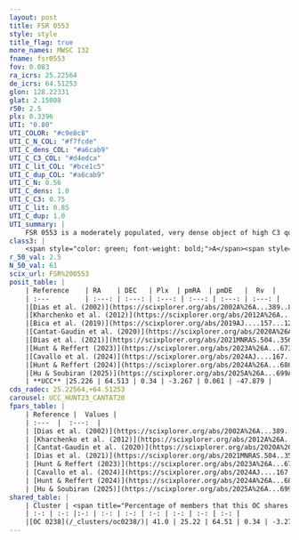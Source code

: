 ```yaml
---
layout: post
title: FSR 0553
style: style
title_flag: true
more_names: MWSC 132
fname: fsr0553
fov: 0.083
ra_icrs: 25.22564
de_icrs: 64.51253
glon: 128.22331
glat: 2.15008
r50: 2.5
plx: 0.3396
UTI: "0.80"
UTI_COLOR: "#c9e8c8"
UTI_C_N_COL: "#f7fcde"
UTI_C_dens_COL: "#a6cab9"
UTI_C_C3_COL: "#d4edca"
UTI_C_lit_COL: "#bce1c5"
UTI_C_dup_COL: "#a6cab9"
UTI_C_N: 0.56
UTI_C_dens: 1.0
UTI_C_C3: 0.75
UTI_C_lit: 0.85
UTI_C_dup: 1.0
UTI_summary: |
    FSR 0553 is a moderately populated, very dense object of high C3 quality. It is well-studied in the literature. This object shares a moderate percentage of members with a later reported entry.
class3: |
    <span style="color: green; font-weight: bold;">A</span><span style="color: #FFC300; font-weight: bold;">B</span>
r_50_val: 2.5
N_50_val: 61
scix_url: FSR%200553
posit_table: |
    | Reference    | RA    | DEC   | Plx  | pmRA  | pmDE   |  Rv  |
    | :---         | :---: | :---: | :---: | :---: | :---: | :---: |
    |[Dias et al. (2002)](https://scixplorer.org/abs/2002A%26A...389..871D) | 25.258 | 64.513 | -- | -1.5 | 0.34 | -- |
    |[Kharchenko et al. (2012)](https://scixplorer.org/abs/2012A%26A...543A.156K) | 25.235 | 64.515 | -- | -1.15 | 0.87 | -- |
    |[Bica et al. (2019)](https://scixplorer.org/abs/2019AJ....157...12B) | 25.264 | 64.509 | -- | -- | -- | -- |
    |[Cantat-Gaudin et al. (2020)](https://scixplorer.org/abs/2020A%26A...640A...1C) | 25.226 | 64.521 | 0.306 | -3.243 | 0.086 | -- |
    |[Dias et al. (2021)](https://scixplorer.org/abs/2021MNRAS.504..356D) | 25.242 | 64.52 | 0.293 | -3.244 | 0.121 | -49.098 |
    |[Hunt & Reffert (2023)](https://scixplorer.org/abs/2023A%26A...673A.114H) | 25.218 | 64.506 | 0.345 | -3.269 | 0.066 | -47.478 |
    |[Cavallo et al. (2024)](https://scixplorer.org/abs/2024AJ....167...12C) | 25.263 | 64.524 | 0.343 | -- | -- | -- |
    |[Hunt & Reffert (2024)](https://scixplorer.org/abs/2024A%26A...686A..42H) | 25.218 | 64.506 | 0.345 | -3.269 | 0.066 | -47.478 |
    |[Hu & Soubiran (2025)](https://scixplorer.org/abs/2025A%26A...699A.246H) | 25.263 | 64.524 | -- | -- | -- | -- |
    | **UCC** |25.226 | 64.513 | 0.34 | -3.267 | 0.061 | -47.879 | 
cds_radec: 25.22564,+64.51253
carousel: UCC_HUNT23_CANTAT20
fpars_table: |
    | Reference |  Values |
    | :---  |  :---:  |
    | [Dias et al. (2002)](https://scixplorer.org/abs/2002A%26A...389..871D) | `E(B-V)=0.999, Dist=7500.0, Age=8.6` |
    | [Kharchenko et al. (2012)](https://scixplorer.org/abs/2012A%26A...543A.156K) | `e_bv=0.999, distance=7500, log_age=8.6` |
    | [Cantat-Gaudin et al. (2020)](https://scixplorer.org/abs/2020A%26A...640A...1C) | `AVNN=1.12, DMNN=12.37, AgeNN=9.53` |
    | [Dias et al. (2021)](https://scixplorer.org/abs/2021MNRAS.504..356D) | `Av=1.885, Dist=2225, logage=8.855, [Fe/H]=-0.013` |
    | [Hunt & Reffert (2023)](https://scixplorer.org/abs/2023A%26A...673A.114H) | `AV50=2.015, diffAV50=2.023, MOD50=12.162, logAge50=8.764` |
    | [Cavallo et al. (2024)](https://scixplorer.org/abs/2024AJ....167...12C) | `AV50=2.11, dMod50=12.04, logAge50=8.96, [Fe/H]50=0.02` |
    | [Hunt & Reffert (2024)](https://scixplorer.org/abs/2024A%26A...686A..42H) | `MassJ=394.048` |
    | [Hu & Soubiran (2025)](https://scixplorer.org/abs/2025A%26A...699A.246H) | `MA22=-0.01, MA23f=-0.37, MA23g=-0.24, MZ23=-0.29, MK24=-0.29, MF24=-0.29` |
shared_table: |
    | Cluster | <span title="Percentage of members that this OC shares with the ones listed">%</span>   | RA   | DEC   | Plx   | pmRA  | pmDE  | Rv | UTI |
    | :-: | :-: |:-: | :-: | :-: | :-: | :-: | :-: | :-: |
    |[OC 0238](/_clusters/oc0238/)| 41.0 | 25.22 | 64.51 | 0.34 | -3.27 | 0.06 | -47.88 |0.0 |
---
```


